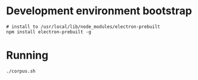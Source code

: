 # Development environment bootstrap

```
# install to /usr/local/lib/node_modules/electron-prebuilt
npm install electron-prebuilt -g
```

# Running

```
./corpus.sh
```
